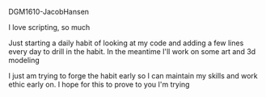 DGM1610-JacobHansen

I love scripting, so much

Just starting a daily habit of looking at my code and adding a few lines every day to drill in the habit. In the meantime I'll work on some art and 3d modeling

I just am trying to forge the habit early so I can maintain my skills and work ethic early on. I hope for this to prove to you I'm trying

